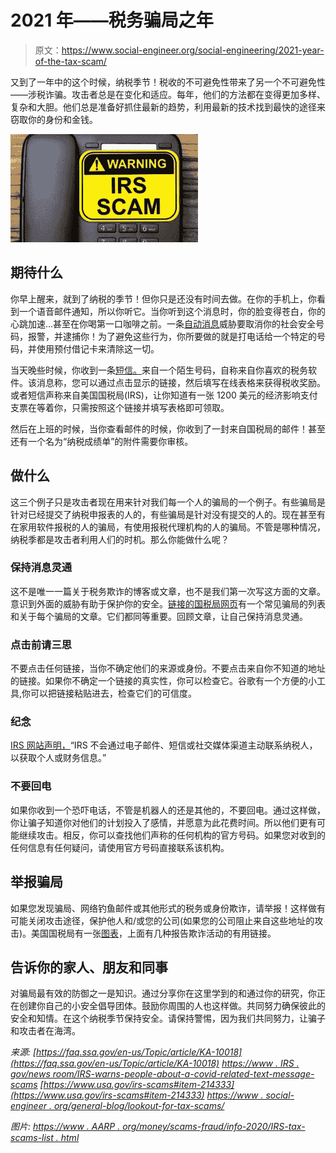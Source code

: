 # 2021 年——税务骗局之年

> 原文：<https://www.social-engineer.org/social-engineering/2021-year-of-the-tax-scam/>

又到了一年中的这个时候，纳税季节！税收的不可避免性带来了另一个不可避免性——涉税诈骗。攻击者总是在变化和适应。每年，他们的方法都在变得更加多样、复杂和大胆。他们总是准备好抓住最新的趋势，利用最新的技术找到最快的途径来窃取你的身份和金钱。

![2021 The Year of the Tax Scam](img/0cb431a64058d5d4e2d54cde681c3bd7.png)

## 期待什么

你早上醒来，就到了纳税的季节！但你只是还没有时间去做。在你的手机上，你看到一个语音邮件通知，所以你听它。当你听到这个消息时，你的脸变得苍白，你的心跳加速…甚至在你喝第一口咖啡之前。一条[自动消息](https://faq.ssa.gov/en-us/Topic/article/KA-10018)威胁要取消你的社会安全号码，报警，并逮捕你！为了避免这些行为，你所要做的就是打电话给一个特定的号码，并使用预付借记卡来清除这一切。

当天晚些时候，你收到一条[短信。](https://www.irs.gov/newsroom/irs-warns-people-about-a-covid-related-text-message-scam)来自一个陌生号码，自称来自你喜欢的税务软件。该消息称，您可以通过点击显示的链接，然后填写在线表格来获得税收奖励。或者短信声称来自美国国税局(IRS)，让你知道有一张 1200 美元的经济影响支付支票在等着你，只需按照这个链接并填写表格即可领取。

然后在上班的时候，当你查看邮件的时候，你收到了一封来自国税局的邮件！甚至还有一个名为“纳税成绩单”的附件需要你审核。

## 做什么

这三个例子只是攻击者现在用来针对我们每一个人的骗局的一个例子。有些骗局是针对已经提交了纳税申报表的人的，有些骗局是针对没有提交的人的。现在甚至有在家用软件报税的人的骗局，有使用报税代理机构的人的骗局。不管是哪种情况，纳税季都是攻击者利用人们的时机。那么你能做什么呢？

### 保持消息灵通

这不是唯一一篇关于税务欺诈的博客或文章，也不是我们第一次写这方面的文章。意识到外面的威胁有助于保护你的安全。[链接的国税局网页](https://www.irs.gov/newsroom/tax-scams-consumer-alerts)有一个常见骗局的列表和关于每个骗局的文章。它们都同等重要。回顾文章，让自己保持消息灵通。

### 点击前请三思

不要点击任何链接，当你不确定他们的来源或身份。不要点击来自你不知道的地址的链接。如果你不确定一个链接的真实性，你可以检查它。谷歌有一个方便的小工具,你可以把链接粘贴进去，检查它们的可信度。

### 纪念

[IRS 网站声明，](https://www.irs.gov/)“IRS 不会通过电子邮件、短信或社交媒体渠道主动联系纳税人，以获取个人或财务信息。”

### 不要回电

如果你收到一个恐吓电话，不管是机器人的还是其他的，不要回电。通过这样做，你让骗子知道你对他们的计划投入了感情，并愿意为此花费时间。所以他们更有可能继续攻击。相反，你可以查找他们声称的任何机构的官方号码。如果您对收到的任何信息有任何疑问，请使用官方号码直接联系该机构。

## 举报骗局

如果您发现骗局、网络钓鱼邮件或其他形式的税务或身份欺诈，请举报！这样做有可能关闭攻击途径，保护他人和/或您的公司(如果您的公司阻止来自这些地址的攻击)。美国国税局有一张[图表](https://www.irs.gov/individuals/how-do-you-report-suspected-tax-fraud-activity)，上面有几种报告欺诈活动的有用链接。

## 告诉你的家人、朋友和同事

对骗局最有效的防御之一是知识。通过分享你在这里学到的和通过你的研究，你正在创建你自己的小安全倡导团体。鼓励你周围的人也这样做。共同努力确保彼此的安全和知情。在这个纳税季节保持安全。请保持警惕，因为我们共同努力，让骗子和攻击者在海湾。

*来源:*
*[https://faq.ssa.gov/en-us/Topic/article/KA-10018](https://faq.ssa.gov/en-us/Topic/article/KA-10018)*
*[https://www . IRS . gov/news room/IRS-warns-people-about-a-covid-related-text-message-scams](https://www.irs.gov/newsroom/irs-warns-people-about-a-covid-related-text-message-scam)*
*[https://www.usa.gov/irs-scams#item-214333](https://www.usa.gov/irs-scams#item-214333)*
*[https://www . social-engineer . org/general-blog/lookout-for-tax-scams/](https://www.social-engineer.org/general-blog/lookout-for-tax-scams/)*

*图片:*
*[https://www . AARP . org/money/scams-fraud/info-2020/IRS-tax-scams-list . html](https://www.aarp.org/money/scams-fraud/info-2020/irs-tax-scams-list.html)*